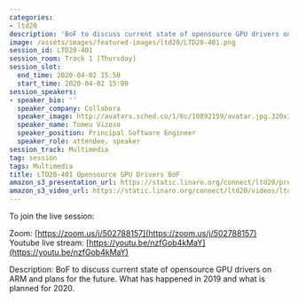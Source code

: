 ```yaml
---
categories:
- ltd20
description: 'BoF to discuss current state of opensource GPU drivers on ARM and plans for the future. What has happened in 2019 and what is planned for 2020.'
image: /assets/images/featured-images/ltd20/LTD20-401.png
session_id: LTD20-401
session_room: Track 1 [Thursday]
session_slot:
  end_time: 2020-04-02 15:50
  start_time: 2020-04-02 15:00
session_speakers:
- speaker_bio: ''
  speaker_company: Collabora
  speaker_image: http://avatars.sched.co/1/6c/10892159/avatar.jpg.320x320px.jpg?51a
  speaker_name: Tomeu Vizoso
  speaker_position: Principal Software Engineer
  speaker_role: attendee, speaker
session_track: Multimedia
tag: session
tags: Multimedia
title: LTD20-401 Opensource GPU Drivers BoF
amazon_s3_presentation_url: https://static.linaro.org/connect/ltd20/presentations/LTD20-401-0.pdf
amazon_s3_video_url: https://static.linaro.org/connect/ltd20/videos/ltd20-401.mp4
---
```

To join the live session:

Zoom: [https://zoom.us/j/502788157](https://zoom.us/j/502788157)
Youtube live stream: [https://youtu.be/nzfGob4kMaY](https://youtu.be/nzfGob4kMaY)

Description:
BoF to discuss current state of opensource GPU drivers on ARM and plans for the future. What has happened in 2019 and what is planned for 2020.
